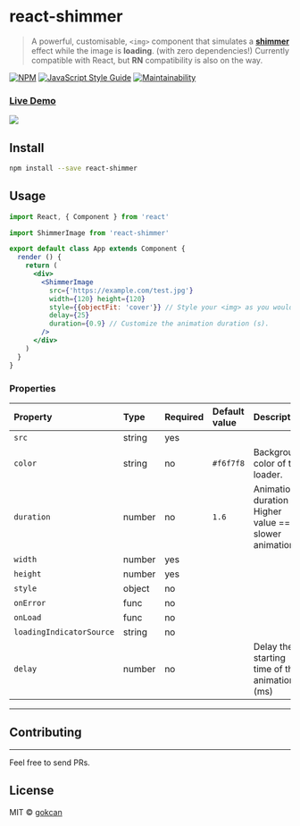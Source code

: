 # react-shimmer

> A powerful, customisable, `<img>` component that simulates a [**shimmer**](https://github.com/facebook/Shimmer) effect while the image is __loading__. (with zero dependencies!) Currently compatible with React, but **RN** compatibility is also on the way.

[![NPM](https://img.shields.io/npm/v/react-shimmer.svg)](https://www.npmjs.com/package/react-shimmer) [![JavaScript Style Guide](https://img.shields.io/badge/code_style-standard-brightgreen.svg)](https://standardjs.com) [![Maintainability](https://api.codeclimate.com/v1/badges/a99a88d28ad37a79dbf6/maintainability)](https://codeclimate.com/github/codeclimate/codeclimate/maintainability)

### [__Live Demo__](https://stackblitz.com/edit/react-shimmer-demo?embed=1&file=index.js)

![](https://cdn.rawgit.com/gokcan/react-shimmer/master/media/rs-demo.gif)

## Install

```bash
npm install --save react-shimmer
```

## Usage

```jsx
import React, { Component } from 'react'

import ShimmerImage from 'react-shimmer'

export default class App extends Component {
  render () {
    return (
      <div>
        <ShimmerImage 
          src={'https://example.com/test.jpg'}
          width={120} height={120}
          style={{objectFit: 'cover'}} // Style your <img> as you would normally do.
          delay={25}
          duration={0.9} // Customize the animation duration (s).
        />
      </div>
    )
  }
}
```

### Properties

Property | Type | Required | Default value | Description
:--- | :--- | :--- | :--- | :---
`src`|string|yes||
`color`|string|no|`#f6f7f8`| Background color of the loader.
`duration`|number|no|`1.6`| Animation duration (s) Higher value == slower animation. 
`width`|number|yes||
`height`|number|yes||
`style`|object|no||
`onError`|func|no||
`onLoad`|func|no||
`loadingIndicatorSource`|string|no||
`delay`|number|no|| Delay the starting time of the animation. (ms)
-----

## Contributing
---
Feel free to send PRs. 

## License

MIT © [gokcan](https://github.com/gokcan)
